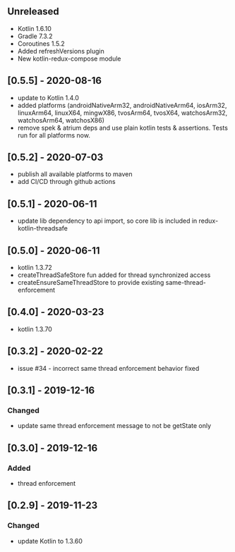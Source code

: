 ## Unreleased
- Kotlin 1.6.10
- Gradle 7.3.2
- Coroutines 1.5.2
- Added refreshVersions plugin
- New kotlin-redux-compose module

## [0.5.5] - 2020-08-16
 - update to Kotlin 1.4.0
 - added platforms (androidNativeArm32, androidNativeArm64, iosArm32, linuxArm64, linuxX64,
  mingwX86, tvosArm64, tvosX64, watchosArm32, watchosArm64, watchosX86)
 - remove spek & atrium deps and use plain kotlin tests & assertions. Tests run for all platforms now.
 
## [0.5.2] - 2020-07-03
 - publish all available platforms to maven
 - add CI/CD through github actions

## [0.5.1] - 2020-06-11
 - update lib dependency to api import, so core lib is included in redux-kotlin-threadsafe

## [0.5.0] - 2020-06-11
 - kotlin 1.3.72
 - createThreadSafeStore fun added for thread synchronized access
 - createEnsureSameThreadStore to provide existing same-thread-enforcement

## [0.4.0] - 2020-03-23
 - kotlin 1.3.70

## [0.3.2] - 2020-02-22
 - issue #34 - incorrect same thread enforcement behavior fixed

## [0.3.1] - 2019-12-16

### Changed
 - update same thread enforcement message to not be getState only

## [0.3.0] - 2019-12-16

### Added
 - thread enforcement

## [0.2.9] - 2019-11-23

### Changed 
 - update Kotlin to 1.3.60

